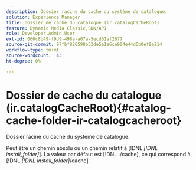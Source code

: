 ```yaml
---
description: Dossier racine du cache du système de catalogue.
solution: Experience Manager
title: Dossier de cache du catalogue (ir.catalogCacheRoot)
feature: Dynamic Media Classic,SDK/API
role: Developer,Admin,User
exl-id: 060c8b49-f9d9-498a-a07a-5ecd61af2677
source-git-commit: 97fbf820590b53de5a1e6ce904e44d6b0ef9a214
workflow-type: tm+mt
source-wordcount: '43'
ht-degree: 0%

---
```


# Dossier de cache du catalogue (ir.catalogCacheRoot){#catalog-cache-folder-ir-catalogcacheroot}

Dossier racine du cache du système de catalogue.

Peut être un chemin absolu ou un chemin relatif à [!DNL *[!DNL install_folder]*]. La valeur par défaut est [!DNL ./cache], ce qui correspond à [!DNL *[!DNL install_folder]*/cache].

